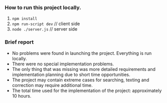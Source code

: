 ### How to run this project locally.
1. `npm install`
2. `npm run-script dev` // client side
3. `node ./server.js` // server side

### Brief report
- No problems were found in launching the project. Everything is run locally.
- There were no special implementation problems.
- The only thing that was missing was more detailed requirements and implementation planning due to short time opportunities.
- The project may contain extreme cases for searching, texting and correction may require additional time.
- The total time used for the implementation of the project: approximately 10 hours.
